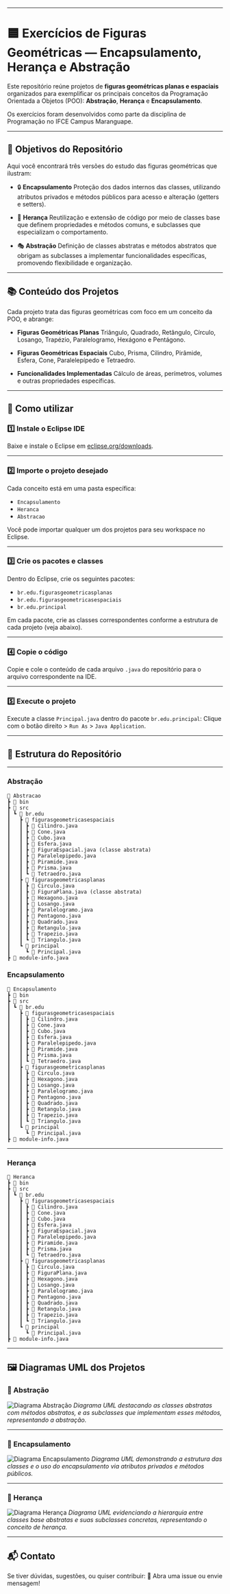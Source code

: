 
---

# 🟦 Exercícios de Figuras Geométricas — Encapsulamento, Herança e Abstração

Este repositório reúne projetos de **figuras geométricas planas e espaciais** organizados para exemplificar os principais conceitos da Programação Orientada a Objetos (POO):
**Abstração**, **Herança** e **Encapsulamento**.

Os exercícios foram desenvolvidos como parte da disciplina de Programação no IFCE Campus Maranguape.

---

## 📌 Objetivos do Repositório

Aqui você encontrará três versões do estudo das figuras geométricas que ilustram:

* 🔒 **Encapsulamento**
  Proteção dos dados internos das classes, utilizando atributos privados e métodos públicos para acesso e alteração (getters e setters).

* 🌳 **Herança**
  Reutilização e extensão de código por meio de classes base que definem propriedades e métodos comuns, e subclasses que especializam o comportamento.

* 🎭 **Abstração**
  Definição de classes abstratas e métodos abstratos que obrigam as subclasses a implementar funcionalidades específicas, promovendo flexibilidade e organização.

---

## 📚 Conteúdo dos Projetos

Cada projeto trata das figuras geométricas com foco em um conceito da POO, e abrange:

* **Figuras Geométricas Planas**
  Triângulo, Quadrado, Retângulo, Círculo, Losango, Trapézio, Paralelogramo, Hexágono e Pentágono.

* **Figuras Geométricas Espaciais**
  Cubo, Prisma, Cilindro, Pirâmide, Esfera, Cone, Paralelepípedo e Tetraedro.

* **Funcionalidades Implementadas**
  Cálculo de áreas, perímetros, volumes e outras propriedades específicas.

---

## 🚀 Como utilizar

### 1️⃣ Instale o Eclipse IDE

Baixe e instale o Eclipse em [eclipse.org/downloads](https://www.eclipse.org/downloads/).

---

### 2️⃣ Importe o projeto desejado

Cada conceito está em uma pasta específica:

* `Encapsulamento`
* `Heranca`
* `Abstracao`

Você pode importar qualquer um dos projetos para seu workspace no Eclipse.

---

### 3️⃣ Crie os pacotes e classes

Dentro do Eclipse, crie os seguintes pacotes:

* `br.edu.figurasgeometricasplanas`
* `br.edu.figurasgeometricasespaciais`
* `br.edu.principal`

Em cada pacote, crie as classes correspondentes conforme a estrutura de cada projeto (veja abaixo).

---

### 4️⃣ Copie o código

Copie e cole o conteúdo de cada arquivo `.java` do repositório para o arquivo correspondente na IDE.

---

### 5️⃣ Execute o projeto

Execute a classe `Principal.java` dentro do pacote `br.edu.principal`:
Clique com o botão direito > `Run As` > `Java Application`.

---

## 📁 Estrutura do Repositório

---

### Abstração

```
📂 Abstracao
┣ 📂 bin
┣ 📂 src
┃ ┗ 📂 br.edu
┃   ┣ 📂 figurasgeometricasespaciais
┃   ┃ ┣ 📜 Cilindro.java
┃   ┃ ┣ 📜 Cone.java
┃   ┃ ┣ 📜 Cubo.java
┃   ┃ ┣ 📜 Esfera.java
┃   ┃ ┣ 📜 FiguraEspacial.java (classe abstrata)
┃   ┃ ┣ 📜 Paralelepipedo.java
┃   ┃ ┣ 📜 Piramide.java
┃   ┃ ┣ 📜 Prisma.java
┃   ┃ ┗ 📜 Tetraedro.java
┃   ┣ 📂 figurasgeometricasplanas
┃   ┃ ┣ 📜 Circulo.java
┃   ┃ ┣ 📜 FiguraPlana.java (classe abstrata)
┃   ┃ ┣ 📜 Hexagono.java
┃   ┃ ┣ 📜 Losango.java
┃   ┃ ┣ 📜 Paralelogramo.java
┃   ┃ ┣ 📜 Pentagono.java
┃   ┃ ┣ 📜 Quadrado.java
┃   ┃ ┣ 📜 Retangulo.java
┃   ┃ ┣ 📜 Trapezio.java
┃   ┃ ┗ 📜 Triangulo.java
┃   ┗ 📂 principal
┃     ┗ 📜 Principal.java
┣ 📜 module-info.java
```

### Encapsulamento

```
📂 Encapsulamento
┣ 📂 bin
┣ 📂 src
┃ ┗ 📂 br.edu
┃   ┣ 📂 figurasgeometricasespaciais
┃   ┃ ┣ 📜 Cilindro.java
┃   ┃ ┣ 📜 Cone.java
┃   ┃ ┣ 📜 Cubo.java
┃   ┃ ┣ 📜 Esfera.java
┃   ┃ ┣ 📜 Paralelepipedo.java
┃   ┃ ┣ 📜 Piramide.java
┃   ┃ ┣ 📜 Prisma.java
┃   ┃ ┗ 📜 Tetraedro.java
┃   ┣ 📂 figurasgeometricasplanas
┃   ┃ ┣ 📜 Circulo.java
┃   ┃ ┣ 📜 Hexagono.java
┃   ┃ ┣ 📜 Losango.java
┃   ┃ ┣ 📜 Paralelogramo.java
┃   ┃ ┣ 📜 Pentagono.java
┃   ┃ ┣ 📜 Quadrado.java
┃   ┃ ┣ 📜 Retangulo.java
┃   ┃ ┣ 📜 Trapezio.java
┃   ┃ ┗ 📜 Triangulo.java
┃   ┗ 📂 principal
┃     ┗ 📜 Principal.java
┣ 📜 module-info.java
```

---

### Herança

```
📂 Heranca
┣ 📂 bin
┣ 📂 src
┃ ┗ 📂 br.edu
┃   ┣ 📂 figurasgeometricasespaciais
┃   ┃ ┣ 📜 Cilindro.java
┃   ┃ ┣ 📜 Cone.java
┃   ┃ ┣ 📜 Cubo.java
┃   ┃ ┣ 📜 Esfera.java
┃   ┃ ┣ 📜 FiguraEspacial.java
┃   ┃ ┣ 📜 Paralelepipedo.java
┃   ┃ ┣ 📜 Piramide.java
┃   ┃ ┣ 📜 Prisma.java
┃   ┃ ┗ 📜 Tetraedro.java
┃   ┣ 📂 figurasgeometricasplanas
┃   ┃ ┣ 📜 Circulo.java
┃   ┃ ┣ 📜 FiguraPlana.java
┃   ┃ ┣ 📜 Hexagono.java
┃   ┃ ┣ 📜 Losango.java
┃   ┃ ┣ 📜 Paralelogramo.java
┃   ┃ ┣ 📜 Pentagono.java
┃   ┃ ┣ 📜 Quadrado.java
┃   ┃ ┣ 📜 Retangulo.java
┃   ┃ ┣ 📜 Trapezio.java
┃   ┃ ┗ 📜 Triangulo.java
┃   ┗ 📂 principal
┃     ┗ 📜 Principal.java
┣ 📜 module-info.java
```


---

## 🖼️ Diagramas UML dos Projetos

### 📂 Abstração

![Diagrama Abstração](caminho/para/diagrama_abstracao.png)
*Diagrama UML destacando as classes abstratas com métodos abstratos, e as subclasses que implementam esses métodos, representando a abstração.*

---

### 📂 Encapsulamento

![Diagrama Encapsulamento](caminho/para/diagrama_encapsulamento.png)
*Diagrama UML demonstrando a estrutura das classes e o uso do encapsulamento via atributos privados e métodos públicos.*

---

### 📂 Herança

![Diagrama Herança](FigurasGeometricasPOO/FigurasGeometricas-Herança/FigurasGeometricasHerança.png)
*Diagrama UML evidenciando a hierarquia entre classes base abstratas e suas subclasses concretas, representando o conceito de herança.*

---

## 📬 Contato

Se tiver dúvidas, sugestões, ou quiser contribuir:
📩 Abra uma issue ou envie mensagem!
